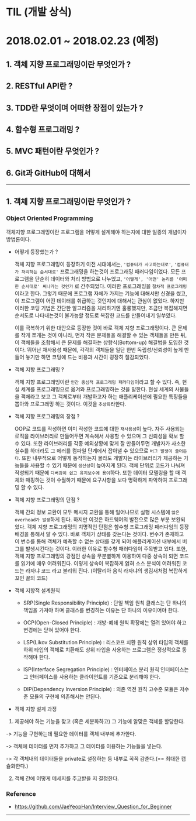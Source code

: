 # TIL (개발 상식)

# 2018.02.01 ~ 2018.02.23 (예정)

## 1. 객체 지향 프로그래밍이란 무엇인가 ?

## 2. RESTful API란 ?

## 3. TDD란 무엇이며 어떠한 장점이 있는가 ?

## 4. 함수형 프로그래밍 ?

## 5. MVC 패턴이란 무엇인가 ?

## 6. Git과 GitHub에 대해서

---
## 1. 객체 지향 프로그래밍이란 무엇인가 ?

### Object Oriented Programming

객체지향 프로그래밍이란 프로그램을 어떻게 설계해야 하는지에 대한 일종의 개념이자 방법론이다.

- 어떻게 등장했는가 ?

  객체 지향 프로그래밍이 등장하기 이전 시대에서는, `'컴퓨터가 사고하는대로'`, `'컴퓨터가 처리하는 순서대로'` 프로그래밍을 하는것이 프로그래밍 패러다임이었다. 모든 프로그램을 단순히 데이터와 처리 방법으로 나누었고, `'어떻게', '어떤' 논리를 '어떠한 순서대로' 써나가는 것인가` 로 간주되었다. 이러한 프로그래밍을 `절차적 프로그래밍` 이라고 한다. 그렇기 때문에 프로그램 자체가 가지는 기능에 대해서만 신경을 썼고, 이 프로그램이 어떤 데이터를 취급하는 것인지에 대해서는 관심이 없었다. 하지만 이러한 코딩 기법은 간단한 알고리즘을 처리하기엔 훌륭했지만, 조금만 복잡해지면 순서도로 나타내는것이 불가능할 정도로 복잡한 코드를 만들어내기 일쑤였다.

  이를 극복하기 위한 대안으로 등장한 것이 바로 객체 지향 프로그래밍이다. 큰 문제를 작게 쪼개는 것이 아니라, 먼저 작은 문제들을 해결할 수 있는 객체들을 만든 뒤, 이 객체들을 조합해서 큰 문제를 해결하는 상향식(Bottom-up) 해결법을 도입한 것이다. 뛰어난 재사용성 때문에, 각각의 객체들을 일단 한번 독립성/신뢰성이 높게 만들어 놓기만 하면 코딩에 드는 비용과 시간이 굉장히 절감되었다.

- 객체 지향 프로그래밍 ?

  객체 지향 프로그래밍이란 `인간 중심적 프로그래밍 패러다임`이라고 할 수 있다. 즉, 현실 세계를 프로그래밍으로 옮겨와 프로그래밍하는 것을 말한다. 현실 세계의 사물들을 객체라고 보고 그 객체로부터 개발하고자 하는 애플리케이션에 필요한 특징들을 뽑아와 프로그래밍 하는 것이다. 이것을 `추상화`라한다.

- 객체 지향 프로그래밍의 장점 ?

  OOP로 코드를 작성하면 이미 작성한 코드에 대한 `재사용성`이 높다. 자주 사용되는 로직을 라이브러리로 만들어두면 계속해서 사용할 수 있으며 그 신뢰성을 확보 할 수 있다. 또한 라이브러리를 각종 예외상황에 맞게 잘 만들어두면 개발자가 사소한 실수를 하더라도 그 에러를 컴파일 단계에서 잡아낼 수 있으므로 `버그 발생이 줄어든다`. 또한 내부적으로 어떻게 동작하는지 몰라도 개발자는 라이브러리가 제공하는 기능들을 사용할 수 있기 때문에 `생산성`이 높아지게 된다. 객체 단위로 코드가 나눠져 작성되기 때문에 `디버깅이 쉽고 유지보수에 용이`하다. 또한 데이터 모델링을 할 때 객체와 매핑하는 것이 수월하기 때문에 요구사항을 보다 명확하게 파악하여 프로그래밍 할 수 있다.

- 객체 지향 프로그래밍의 단점 ?

  객체 간의 정보 교환이 모두 메시지 교환을 통해 일어나므로 실행 시스템에 `많은 overhead가 발생`하게 된다. 하지만 이것은 하드웨어의 발전으로 많은 부분 보완되었다. 객체 지향 프로그래밍의 치명적인 단점은 함수형 프로그래밍 패러다임의 등장 배경을 통해서 알 수 있다. 바로 객체가 상태를 갖는다는 것이다. 변수가 존재하고 이 변수를 통해 객체가 예측할 수 없는 상태를 갖게 되어 애플리케이션 내부에서 버그를 발생시킨다는 것이다. 이러한 이유로 함수형 패러다임이 주목받고 있다. 또한, 객체 지향 프로그래밍의 강점인 상속을 무분별하게 이용하여 다중 상속이 되면 코드를 읽기에 매우 어려워진다. 이렇게 상속이 복잡하게 얽혀 소스 분석이 어려워진 코드는 라자냐 코드 라고 불리워 진다. (이탈리아 음식 라자냐의 생김새처럼 복잡하게 꼬인 꼴의 코드)

- 객체 지향적 설계원칙

  - SRP(Single Responsibility Principle) : 단일 책임 원칙
클래스는 단 하나의 책임을 가져야 하며 클래스를 변경하는 이유는 단 하나의 이유이어야 한다.

  - OCP(Open-Closed Principle) : 개방-폐쇄 원칙
확장에는 열려 있어야 하고 변경에는 닫혀 있어야 한다.

  - LSP(Likov Substitution Principle) : 리스코프 치환 원칙
상위 타입의 객체를 하위 타입의 객체로 치환해도 상위 타입을 사용하는 프로그램은 정상적으로 동작해야 한다.

  - ISP(Interface Segregation Principle) : 인터페이스 분리 원칙
인터페이스는 그 인터페이스를 사용하는 클라이언트를 기준으로 분리해야 한다.

  - DIP(Dependency Inversion Principle) : 의존 역전 원칙
고수준 모듈은 저수준 모듈의 구현에 의존해서는 안된다.

- 객체 지향 설계 과정
1. 제공해야 하는 기능을 찾고 (혹은 세분화하고) 그 기능에 알맞은 객체를 할당한다.

-> 기능을 구현하는데 필요한 데이터를 객체 내부에 추가한다.

-> 객체에 데이터를 먼저 추가하고 그 데이터를 이용하는 기능들을 넣는다.

-> 각 객체내의 데이터들을 private로 설정하는 등 내부로 꼭꼭 감춘다.(== 최대한 캡슐화한다.)

2. 객체 간에 어떻게 메세지를 주고받을 지 결정한다.

### Reference

- https://github.com/JaeYeopHan/Interview_Question_for_Beginner

---

